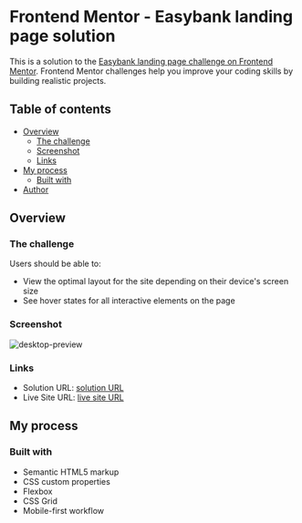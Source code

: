 # Frontend Mentor - Easybank landing page solution

This is a solution to the [Easybank landing page challenge on Frontend Mentor](https://www.frontendmentor.io/challenges/easybank-landing-page-WaUhkoDN). Frontend Mentor challenges help you improve your coding skills by building realistic projects. 

## Table of contents

- [Overview](#overview)
  - [The challenge](#the-challenge)
  - [Screenshot](#screenshot)
  - [Links](#links)
- [My process](#my-process)
  - [Built with](#built-with) 
- [Author](#author)

## Overview

### The challenge

Users should be able to:

- View the optimal layout for the site depending on their device's screen size
- See hover states for all interactive elements on the page

### Screenshot

![desktop-preview](https://user-images.githubusercontent.com/92182457/178103038-cade7408-9c09-4c24-b7b7-22af21d8b0d8.jpg)



### Links

- Solution URL: [solution URL](https://www.frontendmentor.io/solutions/responsive-landing-page-using-html-css-and-javascript-sWNBQ9aRrS)
- Live Site URL: [live site URL](https://jpsmenezes.github.io/easybank-landing-page-master/#)

## My process

### Built with

- Semantic HTML5 markup
- CSS custom properties
- Flexbox
- CSS Grid
- Mobile-first workflow
